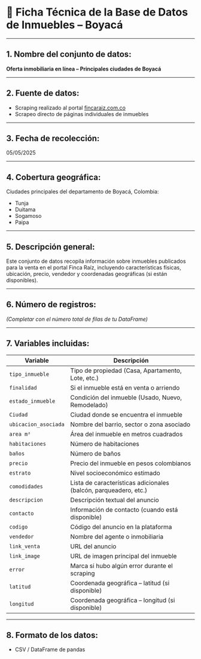 # 📄 Ficha Técnica de la Base de Datos de Inmuebles – Boyacá

---

## 1. Nombre del conjunto de datos:
**Oferta inmobiliaria en línea – Principales ciudades de Boyacá**

---

## 2. Fuente de datos:
- Scraping realizado al portal [fincaraiz.com.co](https://fincaraiz.com.co)  
- Scrapeo directo de páginas individuales de inmuebles

---

## 3. Fecha de recolección:
05/05/2025

---

## 4. Cobertura geográfica:
Ciudades principales del departamento de Boyacá, Colombia:

- Tunja  
- Duitama  
- Sogamoso  
- Paipa  

---

## 5. Descripción general:
Este conjunto de datos recopila información sobre inmuebles publicados para la venta en el portal Finca Raíz, incluyendo características físicas, ubicación, precio, vendedor y coordenadas geográficas (si están disponibles).

---

## 6. Número de registros:
*(Completar con el número total de filas de tu DataFrame)*

---

## 7. Variables incluidas:

| Variable            | Descripción                                                                 |
|---------------------|------------------------------------------------------------------------------|
| `tipo_inmueble`     | Tipo de propiedad (Casa, Apartamento, Lote, etc.)                           |
| `finalidad`         | Si el inmueble está en venta o arriendo                                     |
| `estado_inmueble`   | Condición del inmueble (Usado, Nuevo, Remodelado)                           |
| `Ciudad`            | Ciudad donde se encuentra el inmueble                                       |
| `ubicacion_asociada`| Nombre del barrio, sector o zona asociado                                   |
| `area m²`           | Área del inmueble en metros cuadrados                                       |
| `habitaciones`      | Número de habitaciones                                                       |
| `baños`             | Número de baños                                                              |
| `precio`            | Precio del inmueble en pesos colombianos                                    |
| `estrato`           | Nivel socioeconómico estimado                                                |
| `comodidades`       | Lista de características adicionales (balcón, parqueadero, etc.)            |
| `descripcion`       | Descripción textual del anuncio                                              |
| `contacto`          | Información de contacto (cuando está disponible)                            |
| `codigo`            | Código del anuncio en la plataforma                                          |
| `vendedor`          | Nombre del agente o inmobiliaria                                             |
| `link_venta`        | URL del anuncio                                                              |
| `link_image`        | URL de imagen principal del inmueble                                         |
| `error`             | Marca si hubo algún error durante el scraping                               |
| `latitud`           | Coordenada geográfica – latitud (si disponible)                             |
| `longitud`          | Coordenada geográfica – longitud (si disponible)                            |

---

## 8. Formato de los datos:
- CSV / DataFrame de pandas
